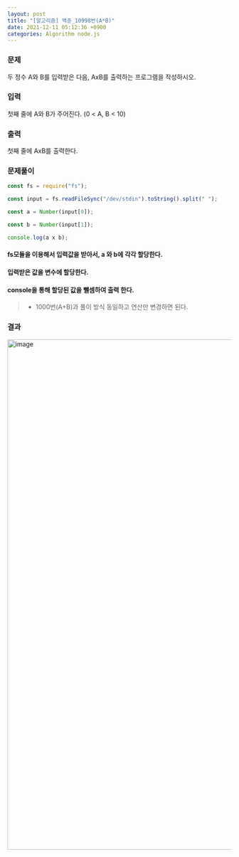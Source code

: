 ```yaml
---
layout: post
title: "[알고리즘] 백준_10998번(A*B)"
date: 2021-12-11 05:12:36 +0900
categories: Algorithm node.js
---
```


### 문제

두 정수 A와 B를 입력받은 다음, AxB를 출력하는 프로그램을 작성하시오.

### 입력

첫째 줄에 A와 B가 주어진다. (0 < A, B < 10)

### 출력

첫째 줄에 AxB를 출력한다.

### 문제풀이

```javascript
const fs = require("fs");

const input = fs.readFileSync("/dev/stdin").toString().split(" ");

const a = Number(input[0]);

const b = Number(input[1]);

console.log(a x b);
```

#### **fs모듈을 이용해서 입력값을 받아서, a 와 b에 각각 할당한다.**

#### **입력받은 값을 변수에 할당한다.**

#### **console을 통해 할당된 값을 뺄셈하여 출력 한다.**

> - 1000번(A+B)과 풀이 방식 동일하고 연산만 변경하면 된다.

### 결과

<img width="1148" alt="image" src="https://user-images.githubusercontent.com/58798715/145635741-b72f59dd-2897-4b94-a7c6-323435de9387.png">
